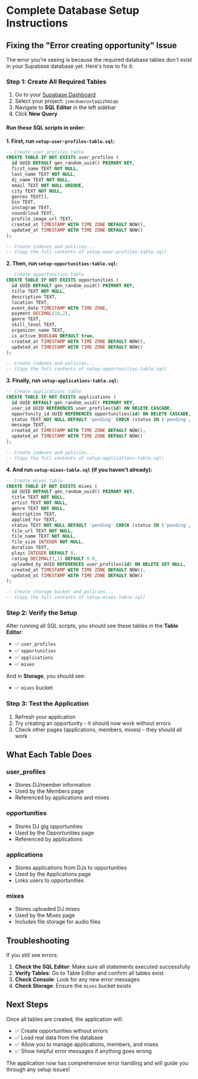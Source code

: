 # Complete Database Setup Instructions

## Fixing the "Error creating opportunity" Issue

The error you're seeing is because the required database tables don't exist in your Supabase database yet. Here's how to fix it:

### Step 1: Create All Required Tables

1. Go to your [Supabase Dashboard](https://supabase.com/dashboard)
2. Select your project: `jsmcduecuxtaqizhmiqo`
3. Navigate to **SQL Editor** in the left sidebar
4. Click **New Query**

#### Run these SQL scripts in order:

**1. First, run `setup-user-profiles-table.sql`:**

```sql
-- Create user_profiles table
CREATE TABLE IF NOT EXISTS user_profiles (
  id UUID DEFAULT gen_random_uuid() PRIMARY KEY,
  first_name TEXT NOT NULL,
  last_name TEXT NOT NULL,
  dj_name TEXT NOT NULL,
  email TEXT NOT NULL UNIQUE,
  city TEXT NOT NULL,
  genres TEXT[],
  bio TEXT,
  instagram TEXT,
  soundcloud TEXT,
  profile_image_url TEXT,
  created_at TIMESTAMP WITH TIME ZONE DEFAULT NOW(),
  updated_at TIMESTAMP WITH TIME ZONE DEFAULT NOW()
);

-- Create indexes and policies...
-- (Copy the full contents of setup-user-profiles-table.sql)
```

**2. Then, run `setup-opportunities-table.sql`:**

```sql
-- Create opportunities table
CREATE TABLE IF NOT EXISTS opportunities (
  id UUID DEFAULT gen_random_uuid() PRIMARY KEY,
  title TEXT NOT NULL,
  description TEXT,
  location TEXT,
  event_date TIMESTAMP WITH TIME ZONE,
  payment DECIMAL(10,2),
  genre TEXT,
  skill_level TEXT,
  organizer_name TEXT,
  is_active BOOLEAN DEFAULT true,
  created_at TIMESTAMP WITH TIME ZONE DEFAULT NOW(),
  updated_at TIMESTAMP WITH TIME ZONE DEFAULT NOW()
);

-- Create indexes and policies...
-- (Copy the full contents of setup-opportunities-table.sql)
```

**3. Finally, run `setup-applications-table.sql`:**

```sql
-- Create applications table
CREATE TABLE IF NOT EXISTS applications (
  id UUID DEFAULT gen_random_uuid() PRIMARY KEY,
  user_id UUID REFERENCES user_profiles(id) ON DELETE CASCADE,
  opportunity_id UUID REFERENCES opportunities(id) ON DELETE CASCADE,
  status TEXT NOT NULL DEFAULT 'pending' CHECK (status IN ('pending', 'approved', 'rejected')),
  message TEXT,
  created_at TIMESTAMP WITH TIME ZONE DEFAULT NOW(),
  updated_at TIMESTAMP WITH TIME ZONE DEFAULT NOW()
);

-- Create indexes and policies...
-- (Copy the full contents of setup-applications-table.sql)
```

**4. And run `setup-mixes-table.sql` (if you haven't already):**

```sql
-- Create mixes table
CREATE TABLE IF NOT EXISTS mixes (
  id UUID DEFAULT gen_random_uuid() PRIMARY KEY,
  title TEXT NOT NULL,
  artist TEXT NOT NULL,
  genre TEXT NOT NULL,
  description TEXT,
  applied_for TEXT,
  status TEXT NOT NULL DEFAULT 'pending' CHECK (status IN ('pending', 'approved', 'rejected')),
  file_url TEXT NOT NULL,
  file_name TEXT NOT NULL,
  file_size INTEGER NOT NULL,
  duration TEXT,
  plays INTEGER DEFAULT 0,
  rating DECIMAL(3,1) DEFAULT 0.0,
  uploaded_by UUID REFERENCES user_profiles(id) ON DELETE SET NULL,
  created_at TIMESTAMP WITH TIME ZONE DEFAULT NOW(),
  updated_at TIMESTAMP WITH TIME ZONE DEFAULT NOW()
);

-- Create storage bucket and policies...
-- (Copy the full contents of setup-mixes-table.sql)
```

### Step 2: Verify the Setup

After running all SQL scripts, you should see these tables in the **Table Editor**:

- ✅ `user_profiles`
- ✅ `opportunities`
- ✅ `applications`
- ✅ `mixes`

And in **Storage**, you should see:

- ✅ `mixes` bucket

### Step 3: Test the Application

1. Refresh your application
2. Try creating an opportunity - it should now work without errors
3. Check other pages (applications, members, mixes) - they should all work

## What Each Table Does

### **user_profiles**

- Stores DJ/member information
- Used by the Members page
- Referenced by applications and mixes

### **opportunities**

- Stores DJ gig opportunities
- Used by the Opportunities page
- Referenced by applications

### **applications**

- Stores applications from DJs to opportunities
- Used by the Applications page
- Links users to opportunities

### **mixes**

- Stores uploaded DJ mixes
- Used by the Mixes page
- Includes file storage for audio files

## Troubleshooting

If you still see errors:

1. **Check the SQL Editor**: Make sure all statements executed successfully
2. **Verify Tables**: Go to Table Editor and confirm all tables exist
3. **Check Console**: Look for any new error messages
4. **Check Storage**: Ensure the `mixes` bucket exists

## Next Steps

Once all tables are created, the application will:

- ✅ Create opportunities without errors
- ✅ Load real data from the database
- ✅ Allow you to manage applications, members, and mixes
- ✅ Show helpful error messages if anything goes wrong

The application now has comprehensive error handling and will guide you through any setup issues!
